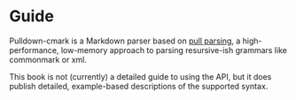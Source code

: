 # Guide

Pulldown-cmark is a Markdown parser based on [pull parsing](https://www.xmlpull.org/history/index.html),
a high-performance, low-memory approach to parsing resursive-ish grammars like commonmark or xml.

This book is not (currently) a detailed guide to using the API,
but it does publish detailed, example-based descriptions of the supported syntax.
